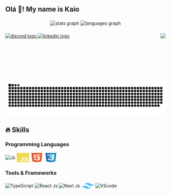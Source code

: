 
<h2 align="left">Olá 👋! My name is Kaio</h2>

###

<div align="center">
  <img src="https://github-readme-stats.vercel.app/api?username=Trmxv9&hide_title=false&hide_rank=false&show_icons=true&include_all_commits=true&count_private=true&disable_animations=false&theme=dracula&locale=en&hide_border=false" height="150" alt="stats graph"  />
  <img src="https://github-readme-stats.vercel.app/api/top-langs?username=Trmxv9&locale=en&hide_title=false&layout=compact&card_width=320&langs_count=5&theme=dracula&hide_border=false" height="150" alt="languages graph"  />
</div>

###

<img align="right" height="150" src="https://associationsnow.com/wp-content/uploads/2016/01/0111_javascript.jpg"  />

###

<div align="left">
  <a href="https://discord.gg/kg6hCMJRF4" target="_blank">
    <img src="https://img.shields.io/static/v1?message=Discord&logo=discord&label=&color=7289DA&logoColor=white&labelColor=&style=for-the-badge" height="35" alt="discord logo"  />
  </a>
  <a href="https://www.linkedin.com/in/trmxhn/" target="_blank">
    <img src="https://img.shields.io/static/v1?message=LinkedIn&logo=linkedin&label=&color=0077B5&logoColor=white&labelColor=&style=for-the-badge" height="35" alt="linkedin logo"  />
  </a>
</div>

###

<br clear="both">

<img src="https://raw.githubusercontent.com/TTVTheAgregado/TTVTheAgregado/output/snake.svg" alt="Snake animation" />

## 🔥 Skills
<!-- Skills: Programming Languages -->
  <div style="flex-basis: 48%;">
    <h3>Programming Languages</h3>
    <img align="center" alt="Js" height="30" width="40" src="https://cdn.jsdelivr.net/gh/devicons/devicon/icons/python/python-original.svg" />
    <img align="center" alt="Js" height="30" width="40" src="https://raw.githubusercontent.com/devicons/devicon/master/icons/javascript/javascript-plain.svg">
    <img align="center" alt="HTML" height="30" width="40" src="https://raw.githubusercontent.com/devicons/devicon/master/icons/html5/html5-original.svg">
    <img align="center" alt="CSS" height="30" width="40" src="https://raw.githubusercontent.com/devicons/devicon/master/icons/css3/css3-original.svg">
  </div>
  
  <!-- Skills: Tools & Frameworks -->
  <div style="flex-basis: 48%;">
    <h3>Tools & Frameworks</h3>
    <img align="center" alt="TypeScript" height="30" width="40" src="https://cdn.jsdelivr.net/gh/devicons/devicon/icons/typescript/typescript-original.svg"  />
    <img align="center" alt="React Js" height="30" width="40" src="https://cdn.jsdelivr.net/gh/devicons/devicon/icons/react/react-original.svg">
    <img align="center" alt="Next Js" height="30" width="40" src="https://cdn.jsdelivr.net/gh/devicons/devicon/icons/nextjs/nextjs-original.svg">
    <img align="center" alt="CSS" height="30" width="40" src="https://raw.githubusercontent.com/devicons/devicon/master/icons/tailwindcss/tailwindcss-original.svg">
    <img align="center" alt="VScode" height="30" width="40" src="https://cdn.jsdelivr.net/gh/devicons/devicon/icons/vscode/vscode-original.svg">
  </div>
